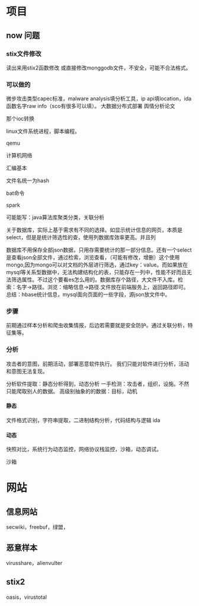 # 项目

## now 问题

### stix文件修改
读出来用stix2函数修改
或直接修改monggodb文件，不安全，可能不合法格式。

### 可以做的
微步攻击类型capec标准，malware analysis填分析工具，ip api填location，ida函数名字raw info（sco有很多可以填）。
大数据分布式部署
舆情分析论文

那个ioc转换

linux文件系统进程，脚本编程。

qemu

计算机网络

汇编基本

文件名统一为hash

bat命令

spark

可能能写：java算法库聚类分类，关联分析

关于数据库，实际上基于需求有不同的选择。如显示统计信息的网页，本质是select，但是是统计筛选性的查，使用列数据库效率更高。并且列



数据库不用保存全部json数据，只用存需要统计的那一部分信息。还有一个select是查看json全部文件，通过检索，浏览查看，（可能有修改，增删）这个使用mongo,因为mongo可以对文档的外层进行筛选，通过key：value。而如果放在mysql等关系型数据中，无法构建结构化的表，只能存在一列中，性能不好而且无法筛选属性。不过这个要看es怎么用的。数据库存个路径，大文件不入库。检索：名字->路径。浏览：缩略信息->路径.文件放在前端服务上，返回路径即可。总结：hbase统计信息，mysql面向页面的一些字段，源json放文件中。

### 步骤
前期通过样本分析和爬虫收集情报，后边若需要就是安全防护。通过关联分析，特征集等。

### 分析

攻击者的意图，前期活动，部署恶意软件执行。
我们只能对软件进行分析，活动和意图无法复现。

分析软件提取：静态分析得到，动态分析
一手检测：攻击者，组织，设施。不然只能爬取别人的数据。
高级别抽象的的数据：目标，动机



#### 静态
文件格式识别，字符串提取，二进制结构分析，代码结构与逻辑
ida

#### 动态
快照对比，系统行为动态监控，网络协议栈监控，沙箱，动态调试。

沙箱

# 网站

## 信息网站
secwiki，freebuf，绿盟，

##  恶意样本
virusshare，alienvulter

## stix2
oasis，virustotal